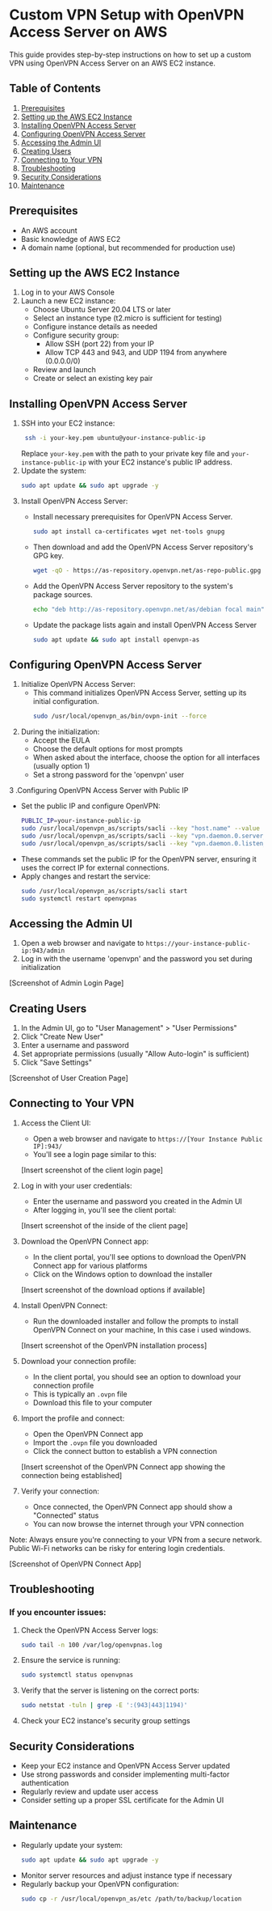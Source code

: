 # Custom VPN Setup with OpenVPN Access Server on AWS

This guide provides step-by-step instructions on how to set up a custom VPN using OpenVPN Access Server on an AWS EC2 instance. 

## Table of Contents

1. [Prerequisites](#prerequisites)
2. [Setting up the AWS EC2 Instance](#setting-up-the-aws-ec2-instance)
3. [Installing OpenVPN Access Server](#installing-openvpn-access-server)
4. [Configuring OpenVPN Access Server](#configuring-openvpn-access-server)
5. [Accessing the Admin UI](#accessing-the-admin-ui)
6. [Creating Users](#creating-users)
7. [Connecting to Your VPN](#connecting-to-your-vpn)
8. [Troubleshooting](#troubleshooting)
9. [Security Considerations](#security-considerations)
10. [Maintenance](#maintenance)

## Prerequisites

- An AWS account
- Basic knowledge of AWS EC2
- A domain name (optional, but recommended for production use)

## Setting up the AWS EC2 Instance

1. Log in to your AWS Console
2. Launch a new EC2 instance:
   - Choose Ubuntu Server 20.04 LTS or later
   - Select an instance type (t2.micro is sufficient for testing)
   - Configure instance details as needed
   - Configure security group:
     - Allow SSH (port 22) from your IP
     - Allow TCP 443 and 943, and UDP 1194 from anywhere (0.0.0.0/0)
   - Review and launch
   - Create or select an existing key pair 

## Installing OpenVPN Access Server
1. SSH into your EC2 instance:
   ```bash
    ssh -i your-key.pem ubuntu@your-instance-public-ip
   ```
   Replace `your-key.pem` with the path to your private key file and `your-instance-public-ip` with your EC2 instance's public IP address.
2. Update the system:
   ```bash
   sudo apt update && sudo apt upgrade -y
   ```
3. Install OpenVPN Access Server:
   - Install necessary prerequisites for OpenVPN Access Server.
 
     ```bash
     sudo apt install ca-certificates wget net-tools gnupg
     ```
   
   - Then download and add the OpenVPN Access Server repository's GPG key.
     ```bash
     wget -qO - https://as-repository.openvpn.net/as-repo-public.gpg | sudo apt-key add -
     ```
   - Add the OpenVPN Access Server repository to the system's package sources.
     ```bash
     echo "deb http://as-repository.openvpn.net/as/debian focal main" | sudo tee /etc/apt/sources.list.d/openvpn-as-repo.list
     ```
   - Update the package lists again and install OpenVPN Access Server
     ```bash
     sudo apt update && sudo apt install openvpn-as
     ```
## Configuring OpenVPN Access Server

1. Initialize OpenVPN Access Server:
   - This command initializes OpenVPN Access Server, setting up its initial configuration.
      ```bash
      sudo /usr/local/openvpn_as/bin/ovpn-init --force
      ```
2. During the initialization:
   - Accept the EULA
   - Choose the default options for most prompts
   - When asked about the interface, choose the option for all interfaces (usually option 1)
   - Set a strong password for the 'openvpn' user

3 .Configuring OpenVPN Access Server with Public IP

- Set the public IP and configure OpenVPN:
   ```bash
   PUBLIC_IP=your-instance-public-ip
   sudo /usr/local/openvpn_as/scripts/sacli --key "host.name" --value "$PUBLIC_IP" ConfigPut
   sudo /usr/local/openvpn_as/scripts/sacli --key "vpn.daemon.0.server_ip_address" --value "$PUBLIC_IP" ConfigPut
   sudo /usr/local/openvpn_as/scripts/sacli --key "vpn.daemon.0.listen_ip_address" --value "$PUBLIC_IP" ConfigPut
   ```
- These commands set the public IP for the OpenVPN server, ensuring it uses the correct IP for external connections.
- Apply changes and restart the service:
   ```bash
   sudo /usr/local/openvpn_as/scripts/sacli start
   sudo systemctl restart openvpnas
   ```

## Accessing the Admin UI

1. Open a web browser and navigate to `https://your-instance-public-ip:943/admin`
2. Log in with the username 'openvpn' and the password you set during initialization

[Screenshot of Admin Login Page]

## Creating Users

1. In the Admin UI, go to "User Management" > "User Permissions"
2. Click "Create New User"
3. Enter a username and password
4. Set appropriate permissions (usually "Allow Auto-login" is sufficient)
5. Click "Save Settings"

[Screenshot of User Creation Page]

## Connecting to Your VPN

1. Access the Client UI:
   - Open a web browser and navigate to `https://[Your Instance Public IP]:943/`
   - You'll see a login page similar to this:
   
   [Insert screenshot of the client login page]

2. Log in with your user credentials:
   - Enter the username and password you created in the Admin UI
   - After logging in, you'll see the client portal:
   
   [Insert screenshot of the inside of the client page]

3. Download the OpenVPN Connect app:
   - In the client portal, you'll see options to download the OpenVPN Connect app for various platforms
   - Click on the Windows option to download the installer
   
   [Insert screenshot of the download options if available]

4. Install OpenVPN Connect:
   - Run the downloaded installer and follow the prompts to install OpenVPN Connect on your machine, In this case i used windows.
   
   [Insert screenshot of the OpenVPN installation process]

5. Download your connection profile:
   - In the client portal, you should see an option to download your connection profile
   - This is typically an `.ovpn` file
   - Download this file to your computer

6. Import the profile and connect:
   - Open the OpenVPN Connect app
   - Import the `.ovpn` file you downloaded
   - Click the connect button to establish a VPN connection
   
   [Insert screenshot of the OpenVPN Connect app showing the connection being established]

7. Verify your connection:
   - Once connected, the OpenVPN Connect app should show a "Connected" status
   - You can now browse the internet through your VPN connection

Note: Always ensure you're connecting to your VPN from a secure network. Public Wi-Fi networks can be risky for entering login credentials.


[Screenshot of OpenVPN Connect App]

## Troubleshooting

### If you encounter issues:

1. Check the OpenVPN Access Server logs:
   
   ```bash
   sudo tail -n 100 /var/log/openvpnas.log
   ```
2. Ensure the service is running:

   ```bash
   sudo systemctl status openvpnas
   ```

3. Verify that the server is listening on the correct ports:

   ```bash
   sudo netstat -tuln | grep -E ':(943|443|1194)'
   ```
4. Check your EC2 instance's security group settings

## Security Considerations

- Keep your EC2 instance and OpenVPN Access Server updated
- Use strong passwords and consider implementing multi-factor authentication
- Regularly review and update user access
- Consider setting up a proper SSL certificate for the Admin UI

## Maintenance
- Regularly update your system:
   ```bash
   sudo apt update && sudo apt upgrade -y
   ```
- Monitor server resources and adjust instance type if necessary
- Regularly backup your OpenVPN configuration:
   ```bash
   sudo cp -r /usr/local/openvpn_as/etc /path/to/backup/location
   ```
